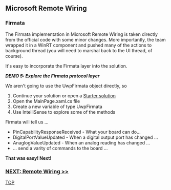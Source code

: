 ## Microsoft Remote Wiring

### Firmata
The Firmata implementation in Microsoft Remote Wiring is taken directly from the official code with
some minor changes. More importantly, the team wrapped it in a WinRT component and pushed many of
the actions to background thread (you will need to marshal back to the UI thread, of course).

It's easy to incorporate the Firmata layer into the solution.

_**DEMO 5: Explore the Firmata protocol layer**_

We aren't going to use the UwpFirmata object directly, so

1. Continue your solution or open a [Starter solution](https://github.com/JAgostoni/pgh-dot-net-remote-wiring/tree/wip/Demo4/Starter/)
2. Open the MainPage.xaml.cs file
3. Create a new variable of type UwpFirmata
4. Use IntelliSense to explore some of the methods

Firmata will tell us ...

- PinCapabilityResponseReceived - What your board can do...
- DigitalPortValueUpdated - When a digital output port has changed ...
- AnaglogValueUpdated - When an analog reading has changed ...
- ... send a varity of commands to the board ...

**That was easy! Next!**

### [NEXT: Remote Wiring >>](msiotwiring_4.md)

[TOP](README.md)